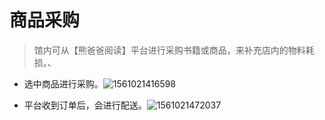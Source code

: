 # **商品采购**

> 馆内可从【熊爸爸阅读】平台进行采购书籍或商品，来补充店内的物料耗损。、

- 选中商品进行采购。![1561021416598](E:\熊爸爸\熊爸\教程\help-document\docs\_media\1561021416598.png)

- 平台收到订单后，会进行配送。![1561021472037](E:\熊爸爸\熊爸\教程\help-document\docs\_media\1561021472037.png)
